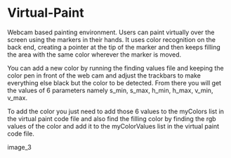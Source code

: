 # Virtual-Paint
Webcam based painting environment. Users can paint virtually over the screen using the markers in their hands. It uses color recognition on the back end, creating a pointer at the tip of the marker and then keeps filling the area with the same color wherever the marker is moved.

You can add a new color by running the finding values file and keeping the color pen in front of the web cam and adjust the trackbars to make everything else black but the color to be detected. From there you will get the values of 6 parameters namely s_min, s_max, h_min, h_max, v_min, v_max.

To add the color you just need to add those 6 values to the myColors list in the virtual paint code file and also find the filling color by finding the rgb values of the color and add it to the myColorValues list in the virtual paint code file.

image_3


